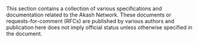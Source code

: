 This section contains a collection of various specifications and documentation related to the Akash Network. These documents or requests-for-comment (RFCs) are published by various authors and publication here does not imply official status unless otherwise specified in the document.
